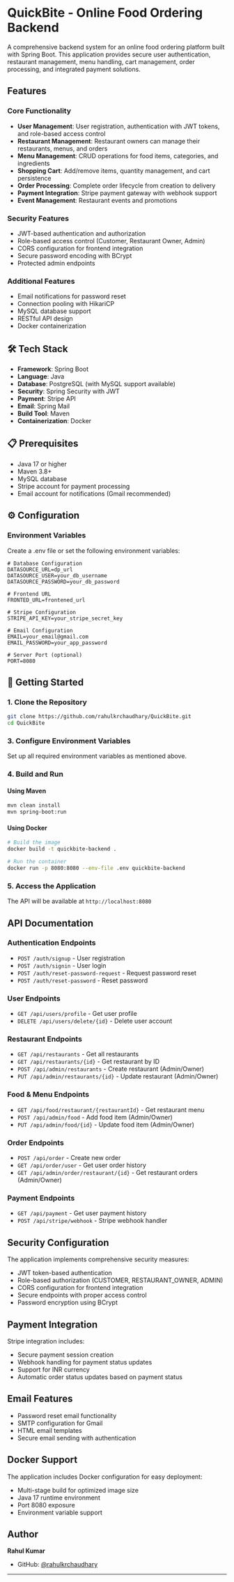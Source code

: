  # QuickBite - Online Food Ordering Backend

A comprehensive backend system for an online food ordering platform built with Spring Boot. This application provides secure user authentication, restaurant management, menu handling, cart management, order processing, and integrated payment solutions.

## Features

### Core Functionality
- **User Management**: User registration, authentication with JWT tokens, and role-based access control
- **Restaurant Management**: Restaurant owners can manage their restaurants, menus, and orders
- **Menu Management**: CRUD operations for food items, categories, and ingredients
- **Shopping Cart**: Add/remove items, quantity management, and cart persistence
- **Order Processing**: Complete order lifecycle from creation to delivery
- **Payment Integration**: Stripe payment gateway with webhook support
- **Event Management**: Restaurant events and promotions

### Security Features
- JWT-based authentication and authorization
- Role-based access control (Customer, Restaurant Owner, Admin)
- CORS configuration for frontend integration
- Secure password encoding with BCrypt
- Protected admin endpoints

### Additional Features
- Email notifications for password reset
- Connection pooling with HikariCP
- MySQL database support
- RESTful API design
- Docker containerization

## 🛠️ Tech Stack

- **Framework**: Spring Boot
- **Language**: Java 
- **Database**: PostgreSQL (with MySQL support available)
- **Security**: Spring Security with JWT
- **Payment**: Stripe API
- **Email**: Spring Mail
- **Build Tool**: Maven
- **Containerization**: Docker

## 📋 Prerequisites

- Java 17 or higher
- Maven 3.8+
- MySQL database
- Stripe account for payment processing
- Email account for notifications (Gmail recommended)

## ⚙️ Configuration

### Environment Variables

Create a .env file or set the following environment variables:

```properties
# Database Configuration
DATASOURCE_URL=dp_url
DATASOURCE_USER=your_db_username
DATASOURCE_PASSWORD=your_db_password

# Frontend URL
FRONTED_URL=frontened_url

# Stripe Configuration
STRIPE_API_KEY=your_stripe_secret_key

# Email Configuration
EMAIL=your_email@gmail.com
EMAIL_PASSWORD=your_app_password

# Server Port (optional)
PORT=8080
```

## 🚀 Getting Started

### 1. Clone the Repository
```bash
git clone https://github.com/rahulkrchaudhary/QuickBite.git
cd QuickBite
```

### 3. Configure Environment Variables
Set up all required environment variables as mentioned above.

### 4. Build and Run

#### Using Maven
```bash
mvn clean install
mvn spring-boot:run
```

#### Using Docker
```bash
# Build the image
docker build -t quickbite-backend .

# Run the container
docker run -p 8080:8080 --env-file .env quickbite-backend
```

### 5. Access the Application
The API will be available at `http://localhost:8080`

## API Documentation

### Authentication Endpoints
- `POST /auth/signup` - User registration
- `POST /auth/signin` - User login
- `POST /auth/reset-password-request` - Request password reset
- `POST /auth/reset-password` - Reset password

### User Endpoints
- `GET /api/users/profile` - Get user profile
- `DELETE /api/users/delete/{id}` - Delete user account

### Restaurant Endpoints
- `GET /api/restaurants` - Get all restaurants
- `GET /api/restaurants/{id}` - Get restaurant by ID
- `POST /api/admin/restaurants` - Create restaurant (Admin/Owner)
- `PUT /api/admin/restaurants/{id}` - Update restaurant (Admin/Owner)

### Food & Menu Endpoints
- `GET /api/food/restaurant/{restaurantId}` - Get restaurant menu
- `POST /api/admin/food` - Add food item (Admin/Owner)
- `PUT /api/admin/food/{id}` - Update food item (Admin/Owner)

### Order Endpoints
- `POST /api/order` - Create new order
- `GET /api/order/user` - Get user order history
- `GET /api/admin/order/restaurant/{id}` - Get restaurant orders (Admin/Owner)

### Payment Endpoints
- `GET /api/payment` - Get user payment history
- `POST /api/stripe/webhook` - Stripe webhook handler

## Security Configuration

The application implements comprehensive security measures:

- JWT token-based authentication
- Role-based authorization (CUSTOMER, RESTAURANT_OWNER, ADMIN)
- CORS configuration for frontend integration
- Secure endpoints with proper access control
- Password encryption using BCrypt

## Payment Integration

Stripe integration includes:
- Secure payment session creation
- Webhook handling for payment status updates
- Support for INR currency
- Automatic order status updates based on payment status

## Email Features

- Password reset email functionality
- SMTP configuration for Gmail
- HTML email templates
- Secure email sending with authentication

##  Docker Support

The application includes Docker configuration for easy deployment:
- Multi-stage build for optimized image size
- Java 17 runtime environment
- Port 8080 exposure
- Environment variable support

## Author

**Rahul Kumar**
- GitHub: [@rahulkrchaudhary](https://github.com/rahulkrchaudhary)
---
